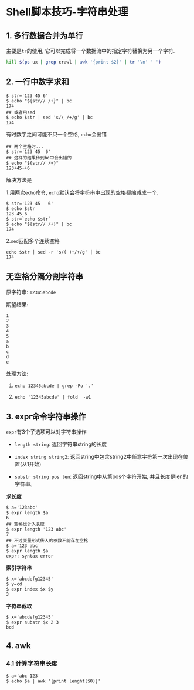 # Shell脚本技巧-字符串处理

## 1. 多行数据合并为单行

主要是`tr`的使用, 它可以完成将一个数据流中的指定字符替换为另一个字符.

```bash
kill $(ps ux | grep crawl | awk '{print $2}' | tr '\n' ' ')
```

## 2. 一行中数字求和

```
$ str='123 45 6'
$ echo "${str// /+}" | bc
174
## 或者用sed
$ echo $str | sed 's/\ /+/g' | bc
174
```

有时数字之间可能不只一个空格, `echo`会出错

```
## 两个空格时...
$ str='123 45  6'
## 这样的结果传到bc中会出错的
$ echo "${str// /+}"
123+45++6
```

解决方法是

1.用两次`echo`命令, `echo`默认会将字符串中出现的空格都缩减成一个.

```
$ str='123 45   6'
$ echo $str
123 45 6
$ str=`echo $str`
$ echo "${str// /+}" | bc
174
```
2.`sed`匹配多个连续空格

```
echo $str | sed -r 's/( )+/+/g' | bc
174
```

## 无空格分隔分割字符串

原字符串: `12345abcde`

期望结果:

```
1
2
3
4
5
a
b
c
d
e
```

处理方法:

1. `echo 12345abcde | grep -Po '.'`

2. `echo '12345abcde' | fold  -w1`

## 3. expr命令字符串操作

`expr`有3个子选项可以对字符串操作

- `length string`: 返回字符串string的长度

- `index string string2`: 返回string中包含string2中任意字符第一次出现在位置(从1开始)

- `substr string pos len`: 返回string中从第pos个字符开始, 并且长度是len的字符串。

**求长度**

```
$ a='123abc'
$ expr length $a
6
## 空格也计入长度
$ expr length '123 abc'
7
## 不过变量形式传入的参数不能存在空格
$ a='123 abc'
$ expr length $a
expr: syntax error
```

**索引字符串**

```
$ x='abcdefg12345'
$ y=cd
$ expr index $x $y
3
```

**字符串截取**

```
$ x='abcdefg12345'
$ expr substr $x 2 3
bcd
```

## 4. awk

### 4.1 计算字符串长度

```
$ a='abc 123'
$ echo $a | awk '{print lenght($0)}'
```